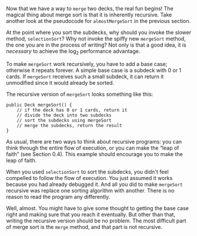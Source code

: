 Now that we have a way to `merge` two decks, the real fun begins!
The magical thing about merge sort is that it is inherently recursive.
Take another look at the pseudocode for `almostMergeSort` in the previous section.

At the point where you sort the subdecks, why should you invoke the slower method, `selectionSort`?
Why not invoke the spiffy new `mergeSort` method, the one you are in the process of writing?
Not only is that a good idea, it is *necessary* to achieve the $\log_2$ performance advantage.

To make `mergeSort` work recursively, you have to add a base case; otherwise it repeats forever.
A simple base case is a subdeck with 0 or 1 cards.
If `mergeSort` receives such a small subdeck, it can return it unmodified since it would already be sorted.

The recursive version of `mergeSort` looks something like this:

```code
public Deck mergeSort() {
    // if the deck has 0 or 1 cards, return it
    // divide the deck into two subdecks
    // sort the subdecks using mergeSort
    // merge the subdecks, return the result
}
```


As usual, there are two ways to think about recursive programs: you can think through the entire flow of execution, or you can make the “leap of faith” (see Section 0.4).
This example should encourage you to make the leap of faith.

When you used `selectionSort` to sort the subdecks, you didn't feel compelled to follow the flow of execution.
You just assumed it works because you had already debugged it.
And all you did to make `mergeSort` recursive was replace one sorting algorithm with another.
There is no reason to read the program any differently.

Well, almost.
You might have to give some thought to getting the base case right and making sure that you reach it eventually.
But other than that, writing the recursive version should be no problem.
The most difficult part of merge sort is the `merge` method, and that part is not recursive.